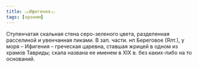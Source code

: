 ```yaml
---
title: ⒜Ифигения⒵
tags: [ороним]
---
```


Ступенчатая скальная стена серо-зеленого цвета, разделенная расселиной и
увенчанная пиками. В зап. части. нп Береговое (Ялт.), у моря – Ифигения –
греческая царевна, ставшая жрицей в одном из храмов Тавриды; скала названа ее
именем в ХIХ в. без каких-либо на то оснований.
